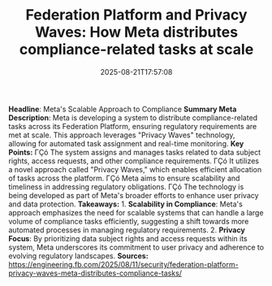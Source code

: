﻿---
title: "Federation Platform and Privacy Waves: How Meta distributes compliance-related tasks at scale"
date: "2025-08-21T17:57:08"
category: "Markets"
summary: ""
slug: "federation platform and privacy waves how meta distributes c"
source_urls:
  - "https://engineering.fb.com/2025/08/11/security/federation-platform-privacy-waves-meta-distributes-compliance-tasks/"
seo:
  title: "Federation Platform and Privacy Waves: How Meta distributes compliance-related tasks at scale | Hash n Hedge"
  description: ""
  keywords: ["news", "markets", "brief"]
---
**Headline**: Meta's Scalable Approach to Compliance  **Summary Meta Description**: Meta is developing a system to distribute compliance-related tasks across its Federation Platform, ensuring regulatory requirements are met at scale. This approach leverages "Privacy Waves" technology, allowing for automated task assignment and real-time monitoring.  **Key Points:**  ΓÇó The system assigns and manages tasks related to data subject rights, access requests, and other compliance requirements. ΓÇó It utilizes a novel approach called "Privacy Waves," which enables efficient allocation of tasks across the platform. ΓÇó Meta aims to ensure scalability and timeliness in addressing regulatory obligations. ΓÇó The technology is being developed as part of Meta's broader efforts to enhance user privacy and data protection.  **Takeaways:**  1. **Scalability in Compliance**: Meta's approach emphasizes the need for scalable systems that can handle a large volume of compliance tasks efficiently, suggesting a shift towards more automated processes in managing regulatory requirements. 2. **Privacy Focus**: By prioritizing data subject rights and access requests within its system, Meta underscores its commitment to user privacy and adherence to evolving regulatory landscapes.  **Sources:**  https://engineering.fb.com/2025/08/11/security/federation-platform-privacy-waves-meta-distributes-compliance-tasks/ 
